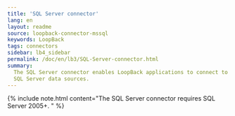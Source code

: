 ```yaml
---
title: 'SQL Server connector'
lang: en
layout: readme
source: loopback-connector-mssql
keywords: LoopBack
tags: connectors
sidebar: lb4_sidebar
permalink: /doc/en/lb3/SQL-Server-connector.html
summary:
  The SQL Server connector enables LoopBack applications to connect to Microsoft
  SQL Server data sources.
---
```


{% include note.html content="The SQL Server connector requires SQL Server 2005+.
" %}
